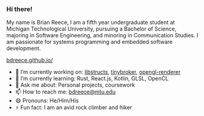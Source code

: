 ### Hi there!

 My name is Brian Reece, I am a fifth year undergraduate student at Michigan 
 Technological University, pursuing a Bachelor of Science, majoring in Software 
 Engineering, and minoring in Communication Studies. I am passionate for systems programming and embedded software development.
 
 [bdreece.github.io/](https://bdreece.github.io/)

* 🔭 I’m currently working on: [libstructs](https://github.com/bdreece/libstructs), [tinybroker](https://github.com/bdreece/tinybroker), [opengl-renderer](https://github.com/bdreece/opengl-renderer)
* 🌱 I’m currently learning: Rust, React.js, Kotlin, GLSL, OpenCL
* 💬 Ask me about: Personal projects, coursework
* 📫 How to reach me: bdreece@mtu.edu
* 😄 Pronouns: He/Him/His
* ⚡ Fun fact: I am an avid rock climber and hiker
